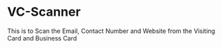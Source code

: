# VC-Scanner
This is to Scan the Email, Contact Number and Website from the Visiting Card and Business Card

